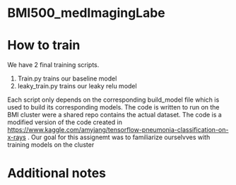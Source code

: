 # BMI500_medImagingLabe


# How to train 
  We have 2 final training scripts. 
  1) Train.py  trains our baseline model  
  2) leaky_train.py trains our leaky relu model 
  
  Each script only depends on the corresponding build_model  file which is used to build its corresponding models.
  The code is written to run on the BMI cluster were a shared repo contains the actual dataset. The code is a modified version of the code created in
  https://www.kaggle.com/amyjang/tensorflow-pneumonia-classification-on-x-rays . Our goal for this assignemt was to familiarize ourselvves with training 
  models on the cluster 
  
  
  # Additional notes 
  
